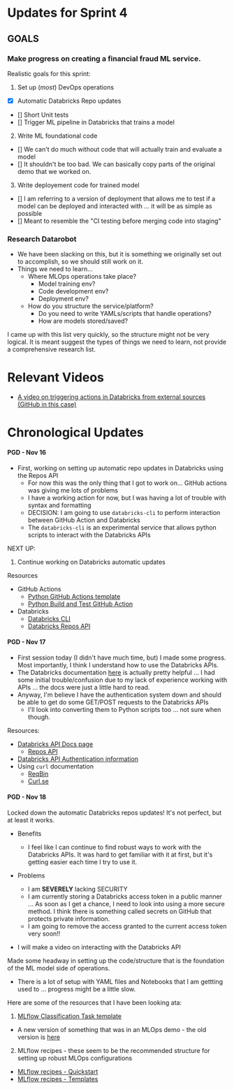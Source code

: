 # Updates for Sprint 4

## GOALS  

### Make progress on creating a financial fraud ML service.

Realistic goals for this sprint:
1. Set up (*most*) DevOps operations
  - [X] Automatic Databricks Repo updates
  - [] Short Unit tests
  - [] Trigger ML pipeline in Databricks that trains a model
2. Write ML foundational code
  - [] We can't do much without code that will actually train and evaluate a model
  - [] It shouldn't be too bad. We can basically copy parts of the original demo that we worked on.
3. Write deployement code for trained model
  - [] I am referring to a version of deployment that allows me to test if a model can be deployed and interacted with ... it will be as simple as possible
  - [] Meant to resemble the "CI testing before merging code into staging"


### Research Datarobot

- We have been slacking on this, but it is something we originally set out to accomplish, so we should still work on it.
- Things we need to learn...
  * Where MLOps operations take place?
    - Model training env?
    - Code development env?
    - Deployment env?
  * How do you structure the service/platform?
    - Do you need to write YAMLs/scripts that handle operations?
    - How are models stored/saved?

I came up with this list very quickly, so the structure might not be very logical. It is meant suggest the types of things we need to learn, not provide a comprehensive research list.

# Relevant Videos

* [A video on triggering actions in Databricks from external sources (GitHub in this case)](https://youtu.be/LMruWIGrgek)

# Chronological Updates

#### PGD - Nov 16

* First, working on setting up automatic repo updates in Databricks using the Repos API
  - For now this was the only thing that I got to work on... GitHub actions was giving me lots of problems
  - I have a working action for now, but I was having a lot of trouble with syntax and formatting
  - DECISION: I am going to use `databricks-cli` to perform interaction between GitHub Action and Databricks
  - The `databricks-cli` is an experimental service that allows python scripts to interact with the Databricks APIs
  
NEXT UP:
1. Continue working on Databricks automatic updates

Resources
* GitHub Actions
  - [Python GitHub Actions template](https://github.com/cicirello/python-github-action-template/blob/main/.github/workflows/build.yml)
  - [Python Build and Test GitHub Action](https://docs.github.com/en/actions/automating-builds-and-tests/building-and-testing-python)
* Databricks
  - [Databricks CLI](https://docs.databricks.com/dev-tools/cli/index.html)
  - [Databricks Repos API](https://docs.databricks.com/dev-tools/api/latest/repos.html)
 
#### PGD - Nov 17

* First session today (I didn't have much time, but) I made some progress. Most importantly, I think I understand how to use the Databricks APIs.
* The Databricks documentation [here](https://docs.databricks.com/dev-tools/api/latest/index.html) is actually pretty helpful ... I had some initial trouble/confusion due to my lack of experience working with APIs ... the docs were just a little hard to read.
* Anyway, I'm believe I have the authentication system down and should be able to get do some GET/POST requests to the Databricks APIs
  - I'll look into converting them to Python scripts too ... not sure when though.

Resources:
* [Databricks API Docs page](https://docs.databricks.com/dev-tools/api/latest/index.html)
  * [Repos API](https://docs.databricks.com/dev-tools/api/latest/repos.html)
* [Databricks API Authentication information](https://docs.databricks.com/dev-tools/api/latest/authentication.html)
* Using `curl` documentation
  - [ReqBin](https://reqbin.com/req/c-1n4ljxb9/curl-get-request-example)
  - [Curl.se](https://curl.se/docs/httpscripting.html)
  
#### PGD - Nov 18

Locked down the automatic Databricks repos updates! It's not perfect, but at least it works.
* Benefits
  - I feel like I can continue to find robust ways to work with the Databricks APIs. It was hard to get familiar with it at first, but it's getting easier each time I try to use it.
* Problems
  - I am **SEVERELY** lacking SECURITY
  - I am currently storing a Databricks access token in a public manner ... As soon as I get a chance, I need to look into using a more secure method. I think there is something called secrets on GitHub that protects private information.
  - I am going to remove the access granted to the current access token very soon!!
  
* I will make a video on interacting with the Databricks API

Made some headway in setting up the code/structure that is the foundation of the ML model side of operations.
* There is a lot of setup with YAML files and Notebooks that I am gettting used to ... progress might be a little slow.

Here are some of the resources that I have been looking ata:
1. [MLflow Classification Task template](https://github.com/mlflow/recipes-classification-template)
  - A new version of something that was in an MLOps demo - the old version is  [here](https://github.com/mlflow/mlp-regression-template)
2. MLflow recipes - these seem to be the recommended structure for setting up robust MLOps configurations
  - [MLflow recipes - Quickstart](https://mlflow.org/docs/latest/recipes.html#quickstarts)
  - [MLflow recipes - Templates](https://mlflow.org/docs/latest/recipes.html#recipe-templates)
